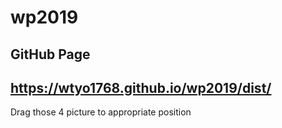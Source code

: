 # wp2019

## GitHub Page

## https://wtyo1768.github.io/wp2019/dist/

Drag those 4 picture to appropriate position
